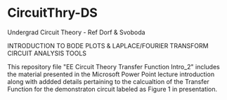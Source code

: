 # CircuitThry-DS
Undergrad Circuit Theory - Ref Dorf &amp; Svoboda

INTRODUCTION TO BODE PLOTS & LAPLACE/FOURIER TRANSFORM CIRCUIT ANALYSIS TOOLS

This repository file "EE Circuit Theory Transfer Function Intro_2" includes the material presented in the Microsoft Power Point lecture introduction along with addded details pertaining to the calcualtion of the Transfer Function for the demonstraton circuit labeled as Figure 1 in presentation.

